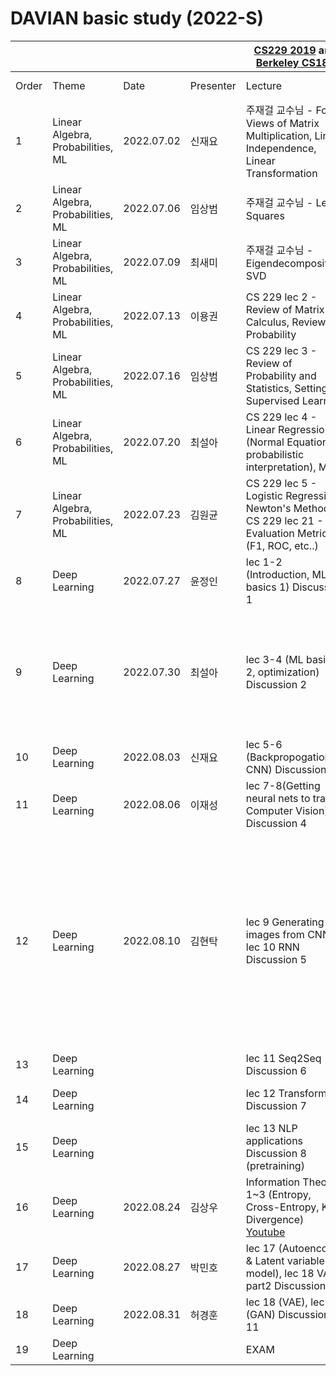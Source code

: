 # DAVIAN basic study (2022-S)

| | | | |[CS229 2019](https://www.youtube.com/watch?v=KzH1ovd4Ots&list=PLoROMvodv4rNH7qL6-efu_q2_bPuy0adh) and [Berkeley CS182](https://cs182sp21.github.io/) | | | | | |
|-|-|-|-|-|-|-|-|-|-|
|Order|Theme|Date|Presenter|Lecture|Practice|T.A.|Reading Materials| Slides | Video |
|1|Linear Algebra, Probabilities, ML| 2022.07.02 | 신재요 |주재걸 교수님 - Four Views of Matrix Multiplication, Linear Independence, Linear Transformation|  Practice 1,2  |이병근| [drive link](https://drive.google.com/file/d/1waoIOobesOSWb44GGXHPjBKLo3I0IVwI/view?usp=drivesdk) | [drive link](https://docs.google.com/file/d/1O9fl1qSmOZcoO9tXpa4QutNx1uUJJwC9/edit?usp=docslist_api&filetype=mspresentation) | [drive link](https://drive.google.com/file/d/14ibBH11NpWm6pHEOImNWdOHLJJjJtRZi/view?usp=drivesdk) |
|2|Linear Algebra, Probabilities, ML| 2022.07.06 | 임상범 |주재걸 교수님 - Least Squares |  Practice 3,4  |이병근| | [drive link](https://drive.google.com/file/d/1bxiAJ8DCFwgMP-fw-mTBXQSdF-cuxm2Y/view?usp=sharing) | [drive link](https://drive.google.com/file/d/1AS6kyGBAiQnoTH-TlpPlxDAcc5fnZED2/view?usp=sharing) |
|3|Linear Algebra, Probabilities, ML| 2022.07.09 | 최새미 |주재걸 교수님 - Eigendecomposition, SVD |  Practice 5,6  | 이병근 | [drive link](https://drive.google.com/file/d/1Y7wz3CsjaqOe3UneP2-Rs6vgpNSPorOm/view?usp=sharing) | [drive link](https://drive.google.com/file/d/1jQ1aBiy1WcInpvzMESHtC-BoXu-L-cdp/view?usp=sharing) | [drive link](https://drive.google.com/file/d/19rJsDEh7U5UVMsgjHBfLIOS5H9z211VF/view?usp=sharing) |
|4|Linear Algebra, Probabilities, ML| 2022.07.13 | 이용권 |CS 229 lec 2 - Review of Matrix Calculus, Review of Probability| Practice 7 | 이병근 | [drive link1](https://drive.google.com/file/d/11jOMzoETBlL1E5LFh6J5IH-R6W8M0TRC/view?usp=sharing) <br /> [drive link2](https://drive.google.com/file/d/1MZiqtpUh3XKKCncvcwHgUYEN3GsKbtC2/view?usp=sharing) | [drive link](https://drive.google.com/file/d/1qOuNZN_wUsKs5vMy84Vu-Leww7_pxOtl/view?usp=sharing) | [drive link](https://drive.google.com/file/d/1JfeUiGKa-7HASYgm_jSXMMckx1CqyrA8/view?usp=sharing) |
|5|Linear Algebra, Probabilities, ML| 2022.07.16 | 임상범 |CS 229 lec 3 - Review of Probability and Statistics, Setting of Supervised Learning| X | 이병근 | [drive link](https://drive.google.com/file/d/1YVfYdgMFFzkMJG0wnHzVp4FFWU67LHgE/view?usp=sharing) | [drive link](https://drive.google.com/file/d/1YVfYdgMFFzkMJG0wnHzVp4FFWU67LHgE/view?usp=sharing) | [drive link](https://drive.google.com/file/d/1YVfYdgMFFzkMJG0wnHzVp4FFWU67LHgE/view?usp=sharing) |
|6|Linear Algebra, Probabilities, ML| 2022.07.20 | 최설아 |CS 229 lec 4 - Linear Regression (Normal Equations, probabilistic interpretation), MLE | X | 이관호 | [drive link](https://drive.google.com/file/d/1bIS-fzgFPP-s7MeQq3jMrSnDQJQMOU4S/view?usp=sharing) | [drive link](https://drive.google.com/file/d/1QfQ-5TjPeQ-JmlOxhH5zsevw7MgURx_2/view?usp=sharing) | [drive link](https://drive.google.com/file/d/1QfQ-5TjPeQ-JmlOxhH5zsevw7MgURx_2/view?usp=sharing) |
|7|Linear Algebra, Probabilities, ML| 2022.07.23 | 김원균 |CS 229 lec 5 - Logistic Regression, Newton's Method, CS 229 lec 21 - Evaluation Metrics (F1, ROC, etc..) |X| 박민호 | [drive link](https://drive.google.com/file/d/1bIS-fzgFPP-s7MeQq3jMrSnDQJQMOU4S/view?usp=sharing) | [drive link](https://drive.google.com/file/d/1jl6777MktfCpNahdhe3k6_a1LQ-vcYy4/view?usp=sharing)  | [drive link](https://drive.google.com/file/d/1RkQ9pmXsDxmkDpY9G2sSCvN7raZ9fAst/view?usp=sharing) |
|8|Deep Learning| 2022.07.27 | 윤정인 |lec 1-2 (Introduction, ML basics 1) Discussion 1| X | 이관호 | X | [drive link](https://drive.google.com/file/d/1_MIAkk3PO1jo6fHoHZDDe7ljB3YpiJEZ/view?usp=sharing) | [drive link](https://drive.google.com/file/d/1iLDsg6YOHKfGkQo28NvYqLuCKF5MRhSq/view?usp=sharing) |
|9|Deep Learning| 2022.07.30 | 최설아 |lec 3-4 (ML basics 2, optimization) Discussion 2| hw1 | 이관호 | Distill: [momentum](https://distill.pub/2017/momentum/) <br /> OpenAI: [Deep double descent](https://openai.com/blog/deep-double-descent/) <br /> [Mathematics for Machine Learning](https://mml-book.github.io/book/mml-book.pdf) (p.291-p.303)| CS182 slides | [drive link](https://drive.google.com/file/d/1noCSqzkw30e7LDANCRKx-pkDeM52wueW/view?usp=sharing)  |
|10|Deep Learning| 2022.08.03 | 신재요 |lec 5-6 (Backpropogation, CNN) Discussion 3| hw1 | 이관호 | | | [drive link](https://drive.google.com/file/d/1182-W-A1Vz2yrm8KiwYd98QBjw3z7Zou/view?usp=sharing) |
|11|Deep Learning| 2022.08.06 | 이재성 |lec 7-8(Getting neural nets to train, Computer Vision) Discussion 4| X | 박민호 | Weng's Blog: [Overfitting in deep neural network](https://lilianweng.github.io/lil-log/2019/03/14/are-deep-neural-networks-dramatically-overfitted.html)| [drive link](https://drive.google.com/file/d/1YHk6o_V4VIEbNUEptv4KKILgqukw5eQD/view?usp=sharing) | [drive link](https://drive.google.com/file/d/1RZp6k3HUkG3mBrRV9rsENDmFGkHsvINH/view?usp=sharing) |
|12|Deep Learning| 2022.08.10 | 김현탁 |lec 9 Generating images from CNN, lec 10 RNN Discussion 5| X | 박민호 | Baek's medium: [RNN and Regularization (Dropout)](https://medium.com/curg/deep-rnn-%EC%A0%95%EA%B7%9C%ED%99%94%EA%B0%80-%EA%B6%81%EA%B8%88%ED%95%B4-7d69f3bbc171) <br /> Dive into Deep Learning: [Bidirenctional RNN](https://d2l.ai/chapter_recurrent-modern/bi-rnn.html) <br /> AI 꿈나무's Blog: [Seq to Seq Machine Translation](https://deep-learning-study.tistory.com/685) <br /> LittleFox's Blog: [Beam Search](https://littlefoxdiary.tistory.com/4) | CS182 slides | [drive link](https://drive.google.com/file/d/1v35LEG3WkZIqpcHNZmV2vcdTyAtUjaBe/view?usp=sharing) |
|13|Deep Learning| | |lec 11 Seq2Seq Discussion 6| X | | | | |
|14|Deep Learning| | |lec 12 Transformers  Discussion 7| hw3 | | HarvardNLP's Blog: [Transformer](https://nlp.seas.harvard.edu/2018/04/03/attention.html#model-architecture) | | |
|15|Deep Learning| | |lec 13 NLP applications Discussion 8 (pretraining)| hw3 | | | | |
|16|Deep Learning| 2022.08.24 | 김상우 | Information Theory 1~3 (Entropy, Cross-Entropy, KL Divergence) [Youtube](https://www.youtube.com/watch?v=KRNz-JhWXC8&list=PLKs7xpqpX1bcQAHSjlZAv8vHftDj6kXrn)   |hw2| 박민호 | | [drive link](https://drive.google.com/file/d/11kDVg7Dwa0s1fcZEjw_MXmFDO-A1g2wa/view?usp=sharing) | [drive link](https://drive.google.com/file/d/10pSOFYXiZODaeVDq1bhNygjVMPh4wHgb/view?usp=sharing) |
|17|Deep Learning| 2022.08.27 | 박민호 |lec 17 (Autoencoder & Latent variable model), lec 18 VAE part2  Discussion 10| hw2 | 박민호 | | CS182 slides | [drive link](https://drive.google.com/file/d/1qiWp3LcCcyYzqWTJXa2CfmTJtIqSxMT4/view?usp=sharing) |
|18|Deep Learning| 2022.08.31 | 허경훈 |lec 18 (VAE), lec 19 (GAN)  Discussion 11 | hw2 | 박민호 | | CS182 slides | [drive link](https://drive.google.com/file/d/1pFzE6PwkdO2gHkbNDQSTKtThyzlroJtp/view?usp=sharing) |
|19|Deep Learning| | | EXAM | | | | | |
